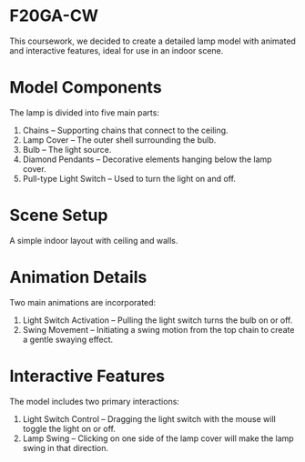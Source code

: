 # F20GA-CW
This coursework, we decided to create a detailed lamp model with animated and interactive features, ideal for use in an indoor scene.

# Model Components
The lamp is divided into five main parts:
1. Chains – Supporting chains that connect to the ceiling.
2. Lamp Cover – The outer shell surrounding the bulb.
3. Bulb – The light source.
4. Diamond Pendants – Decorative elements hanging below the lamp cover.
5. Pull-type Light Switch – Used to turn the light on and off.

# Scene Setup
A simple indoor layout with ceiling and walls.

# Animation Details
Two main animations are incorporated:
1. Light Switch Activation – Pulling the light switch turns the bulb on or off.
2. Swing Movement – Initiating a swing motion from the top chain to create a gentle swaying effect.

# Interactive Features
The model includes two primary interactions:
1. Light Switch Control – Dragging the light switch with the mouse will toggle the light on or off.
2. Lamp Swing – Clicking on one side of the lamp cover will make the lamp swing in that direction.
